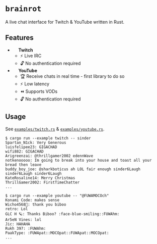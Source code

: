# `brainrot`
A live chat interface for Twitch & YouTube written in Rust.

## Features
- <img src="https://www.twitch.tv/favicon.ico" width="14" /> **Twitch**
	* ⚡ Live IRC
	* 🔓 No authentication required
- <img src="https://www.youtube.com/favicon.ico" width="14" /> **YouTube**
	* 🏆 Receive chats in real time - first library to do so
	* ⚡ Low latency
	* ⏪ Supports VODs
	* 🔓 No authentication required

## Usage
See [`examples/twitch.rs`](https://github.com/vitri-ent/brainrot/blob/examples/twitch.rs) & [`examples/youtube.rs`](https://github.com/vitri-ent/brainrot/blob/examples/youtube.rs).

```shell
$ cargo run --example twitch -- sinder
Spartan_N1ck: Very Generous
luisfelipee23: GIGACHAD
wifi882: GIGACHAD
Arigreenzai: @thrillgamer2002 edennWave
notkenooooo: Im going to break into your house and toast all your bread then leave
buddy_boy_joe: @sharkboticus ah LOL fair enough sinder6Laugh sinder6Laugh sinder6Laugh
KateRosaline14: Merry Christmas
ThrillGamer2002: FirstTimeChatter
...

$ cargo run --example youtube -- "@FUWAMOCOch"
Konami Code: makes sense
Wicho4568🐾: thank you biboo
retro: Lol
GLC H 🪐: Thanks Biboo? :face-blue-smiling::FUWAhm:
Ar5eN Vines: lol
Jic: HAHAHA
Rukh 397: :FUWAhm:
PaakType: :FUWApat::MOCOpat::FUWApat::MOCOpat:
...
```
